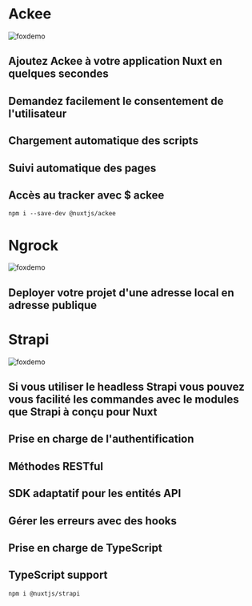 # Ackee
![foxdemo](https://ackee.nuxtjs.org/logo-light.svg)
## Ajoutez Ackee à votre application Nuxt en quelques secondes
## Demandez facilement le consentement de l'utilisateur
## Chargement automatique des scripts
## Suivi automatique des pages
## Accès au tracker avec $ ackee

```
npm i --save-dev @nuxtjs/ackee
```

# Ngrock
![foxdemo](https://ngrok.com/static/img/ngrok-black.svg)
## Deployer votre projet d'une adresse local en adresse publique

# Strapi
![foxdemo](https://strapi.nuxtjs.org/logo-light.svg)
## Si vous utiliser le headless Strapi vous pouvez vous facilité les commandes avec le modules que Strapi à conçu pour Nuxt
## Prise en charge de l'authentification
## Méthodes RESTful
## SDK adaptatif pour les entités API
## Gérer les erreurs avec des hooks
## Prise en charge de TypeScript
## TypeScript support

```
npm i @nuxtjs/strapi
```
